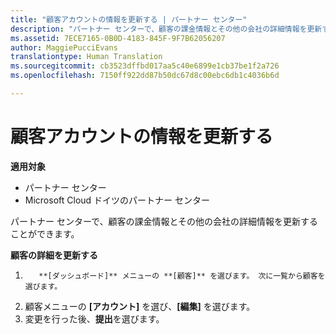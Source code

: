 ```yaml
---
title: "顧客アカウントの情報を更新する | パートナー センター"
description: "パートナー センターで、顧客の課金情報とその他の会社の詳細情報を更新することができます。"
ms.assetid: 7ECE7165-0B0D-4183-845F-9F7B62056207
author: MaggiePucciEvans
translationtype: Human Translation
ms.sourcegitcommit: cb3523dffbd017aa5c40e6899e1cb37be1f2a726
ms.openlocfilehash: 7150ff922dd87b50dc67d8c00ebc6db1c4036b6d

---
```


# 顧客アカウントの情報を更新する

**適用対象**

-  パートナー センター
-  Microsoft Cloud ドイツのパートナー センター

パートナー センターで、顧客の課金情報とその他の会社の詳細情報を更新することができます。

**顧客の詳細を更新する**

1.  
          **[ダッシュボード]** メニューの **[顧客]** を選びます。 次に一覧から顧客を選びます。
2.  顧客メニューの **[アカウント]** を選び、**[編集]** を選びます。
3.  変更を行った後、**提出**を選びます。

 

 






<!--HONumber=Jan17_HO2-->


